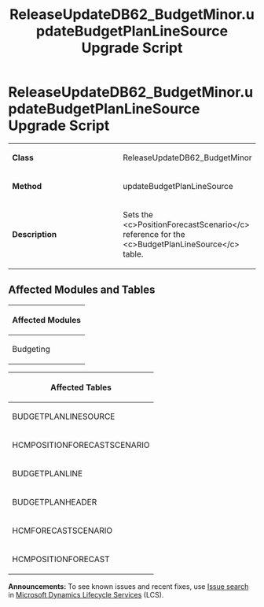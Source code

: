 ﻿---
title: ReleaseUpdateDB62_BudgetMinor.updateBudgetPlanLineSource Upgrade Script
TOCTitle: ReleaseUpdateDB62_BudgetMinor.updateBudgetPlanLineSource Upgrade Script
ms:assetid: a81bfbb3-d265-e0b9-67da-25b69666e9f8
ms:mtpsurl: https://msdn.microsoft.com/en-us/library/Dn702794(v=AX.60)
ms:contentKeyID: 65236249
ms.date: 05/18/2015
mtps_version: v=AX.60
---

# ReleaseUpdateDB62\_BudgetMinor.updateBudgetPlanLineSource Upgrade Script 


<table>
<colgroup>
<col style="width: 50%" />
<col style="width: 50%" />
</colgroup>
<tbody>
<tr class="odd">
<td><p><strong>Class</strong></p></td>
<td><p>ReleaseUpdateDB62_BudgetMinor</p></td>
</tr>
<tr class="even">
<td><p><strong>Method</strong></p></td>
<td><p>updateBudgetPlanLineSource</p></td>
</tr>
<tr class="odd">
<td><p><strong>Description</strong></p></td>
<td><p>Sets the &lt;c&gt;PositionForecastScenario&lt;/c&gt; reference for the &lt;c&gt;BudgetPlanLineSource&lt;/c&gt; table.</p></td>
</tr>
</tbody>
</table>


## Affected Modules and Tables

<table>
<colgroup>
<col style="width: 100%" />
</colgroup>
<thead>
<tr class="header">
<th><p>Affected Modules</p></th>
</tr>
</thead>
<tbody>
<tr class="odd">
<td><p>Budgeting</p></td>
</tr>
</tbody>
</table>


<table>
<colgroup>
<col style="width: 100%" />
</colgroup>
<thead>
<tr class="header">
<th><p>Affected Tables</p></th>
</tr>
</thead>
<tbody>
<tr class="odd">
<td><p>BUDGETPLANLINESOURCE</p></td>
</tr>
<tr class="even">
<td><p>HCMPOSITIONFORECASTSCENARIO</p></td>
</tr>
<tr class="odd">
<td><p>BUDGETPLANLINE</p></td>
</tr>
<tr class="even">
<td><p>BUDGETPLANHEADER</p></td>
</tr>
<tr class="odd">
<td><p>HCMFORECASTSCENARIO</p></td>
</tr>
<tr class="even">
<td><p>HCMPOSITIONFORECAST</p></td>
</tr>
</tbody>
</table>

  
**Announcements:** To see known issues and recent fixes, use [Issue search](http://go.microsoft.com/fwlink/?linkid=389258) in [Microsoft Dynamics Lifecycle Services](http://go.microsoft.com/fwlink/?linkid=306505) (LCS).

